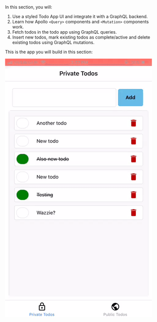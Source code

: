In this section, you will:

1. Use a styled Todo App UI and integrate it with a GraphQL backend.
2. Learn how Apollo `<Query>` components and `<Mutation>` components work.
3. Fetch todos in the todo app using GraphQL queries.
4. Insert new todos, mark existing todos as complete/active and delete existing todos using GraphQL mutations.

This is the app you will build in this section:

![basic-app-gif](../images/basic-app.gif)
